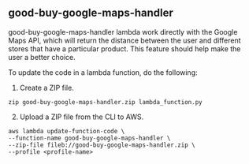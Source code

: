 ## good-buy-google-maps-handler

good-buy-google-maps-handler lambda work directly with the Google Maps API, 
which will return the distance between the user and different stores that have 
a particular product. This feature should help make the user a better choice.

To update the code in a lambda function, do the following:
1. Create a ZIP file.
```
zip good-buy-google-maps-handler.zip lambda_function.py
```
2. Upload a ZIP file from the CLI to AWS.
```
aws lambda update-function-code \
--function-name good-buy-google-maps-handler \
--zip-file fileb://good-buy-google-maps-handler.zip \
--profile <profile-name>
```